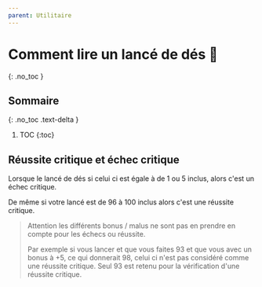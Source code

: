 ```yaml
---
parent: Utilitaire
---
```


# Comment lire un lancé de dés 🎲

{: .no_toc }

<!-- prettier-ignore-start -->
## Sommaire
{: .no_toc .text-delta }

1. TOC
{:toc}

<!-- prettier-ignore-end -->

## Réussite critique et échec critique

Lorsque le lancé de dés si celui ci est égale à de 1 ou 5 inclus, alors c'est un échec critique.

De même si votre lancé est de 96 à 100 inclus alors c'est une réussite critique.

> Attention les différents bonus / malus ne sont pas en prendre en compte pour les échecs ou réussite.
>
> Par exemple si vous lancer et que vous faites 93 et que vous avec un bonus à +5, ce qui donnerait 98,
> celui ci n'est pas considéré comme une réussite critique.
> Seul 93 est retenu pour la vérification d'une réussite critique.
